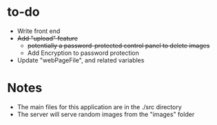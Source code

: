 # to-do
+ Write front end
+ ~~Add "upload" feature~~
  + ~~potentially a password-protected control panel to delete images~~
  + Add Encryption to password protection
+ Update "webPageFile", and related variables

# Notes
+ The main files for this application are in the ./src directory
+ The server will serve random images from the "images" folder
